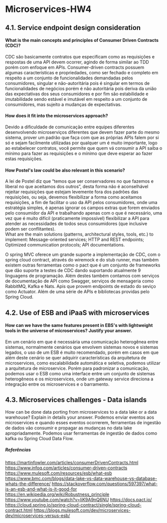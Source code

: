 # Microservices-HW4

## 4.1. Service endpoint design consideration
#### What is the main concepts and principles of Consumer Driven Contracts (CDC)?
CDC são basicamente contratos que especificam como as requisições e respostas de uma API devem ocorrer, agindo de forma similar ao TDD porém com enfoque em APIs.
Consumer-driven contracts possuem algumas características e propriedades, como ser fechado e completo em respeito a um conjunto de funcionalidades demandadas pelos consumidores, singular e não-autoritária pois é singular em termos de funcionalidades de negócios porém é não autoritária pois deriva da união das expectativas dos seus consumidores e por fim são estabilidade e imutabilidade sendo estável e imutável em respeito a um conjunto de consumidores, mas sujeito a mudanças de expectativas.
#### How does it fit into the microservices approach?
Devido a dificuldade de comunicação entre equipes diferentes desenvolvendo microserviços diferentes que devem fazer parte do mesmo sistema, prover um padrão que faça com que as próprias APIs falem por si só e sejam facilmente utilizadas por qualquer um é muito importante, logo ao estabelecer contratos, você permite que quem vá consumir a API saiba o mínimo para fazer as requisições e o mínimo que deve esperar ao fazer estas requisições.
#### How Postel's law could be also relevant in this scenario?
A lei de Postel diz que “temos que ser conservadores no que fazemos e liberal no que aceitamos dos outros”, desta forma não é aconselhável rejeitar requisições que estejam levemente fora dos padrões das requisições, ou seja, devemos flexibilizar a forma como aceitamos requisições, a fim de facilitar o uso da API pelos consumidores, onde uma estratégia simples, é apenas ignorar os campos extras que forem enviados pelo consumidor da API e trabalhando apenas com o que é necessário, uma vez que é muito difícil (praticamente impossível) flexibilizar a API para atender as necessidades de todos seus consumidores (que inclusive podem ser conflitantes).  
What are the main solutions (patterns, architectural styles, tools, etc.) to implement:
Message-oriented services;
HTTP and REST endpoints;
Optimized communication protocols;
API documentations.

O spring MVC oferece um grande suporte a implementação de CDC, com o spring cloud contract, através do wiremock e do stub runner, mas também existem outras ferramentas como o pact que é um conjunto de frameworks que dão suporte a testes de CDC dando suportando atualmente 9 linguagens de programação. Além destes também contamos com serviços de documentação de API como Swagger, serviços de mensageria como RabbitMQ, Kafka e Nats. Apis que provem endpoints de estado do seviço como Actuator. Além de uma série de APIs e bibliotecas providas pelo Spring Cloud.

## 4.2. Use of ESB and iPaaS with microservices
#### How can we have the same features present in EBS's with lightweight tools in the universe of microservices? Justify your answer.
Em um cenário em que é necessária uma comunicação heterogênea entre sistemas, normalmente cenários que envolvem sistemas novos e sistemas legados, o uso de um ESB é muito recomendado, porém em casos em que além deste cenário se quer adquirir características da arquitetura de microservices, como escalabilidade automática e seletiva, podemos utilizar a arquitetura de microservice. Porém para padronizar a comunicação, podemos usar o ESB como uma interface entre um conjunto de sistemas heterogêneos e os microservices, onde um gateway service direciona a integração entre os microservices e o barramento.

## 4.3. Microservices challenges - Data islands
How can be done data porting from microservices to a data lake or a data warehouse? Explain in details your answer.
Podemos enviar eventos aos microservices e quando esses eventos ocorrerem, ferramentas de ingestão de dados vão consumir  e propagar as mudanças no data lake apropriadamente.  Podemos usar ferramentas de ingestão de dados como kafka ou Spring Cloud Data Flow.



##### Referências
https://martinfowler.com/articles/consumerDrivenContracts.html
https://www.infoq.com/articles/consumer-driven-contracts
https://www.mulesoft.com/resources/esb/what-esb
https://www.bmc.com/blogs/data-lake-vs-data-warehouse-vs-database-whats-the-difference/
https://stackoverflow.com/questions/597397/what-is-an-esb-and-what-is-it-good-for
https://en.wikipedia.org/wiki/Robustness_principle
https://www.youtube.com/watch?v=IiK9A9nQ6NU
https://docs.pact.io/
https://cloud.spring.io/spring-cloud-contract/single/spring-cloud-contract.html
https://blogs.mulesoft.com/dev/microservices-dev/microservices-versus-esb/
